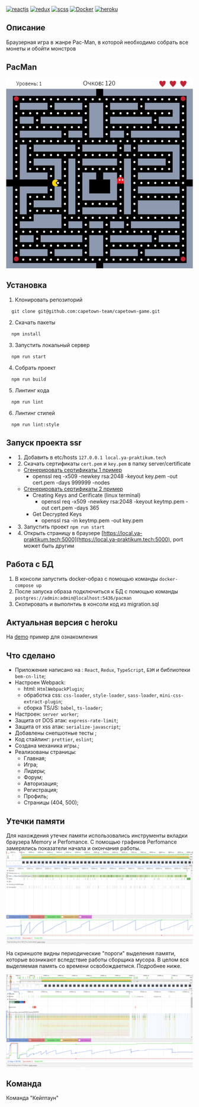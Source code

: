 [![reactjs](https://img.shields.io/badge/reactjs-%23239120.svg?&style=for-the-badge&logo=css3&logoColor=white)](https://reactjs.org)
[![redux](https://img.shields.io/badge/redux-%23239120.svg?&style=for-the-badge&logo=css3&logoColor=white)](https://redux.js.org/)
[![scss](https://img.shields.io/badge/scss-%23239120.svg?&style=for-the-badge&logo=css3&logoColor=white)](https://sass-scss.ru/)
[![Docker](https://img.shields.io/badge/Docker-%23239120.svg?&style=for-the-badge&logo=css3&logoColor=white)](https://www.docker.com)
[![heroku](https://img.shields.io/badge/heroku-%23239120.svg?&style=for-the-badge&logo=css3&logoColor=white)](https://help.heroku.com)
## Описание
Браузерная игра в жанре Pac-Man, в которой необходимо собрать все монеты и обойти монстров
## PacMan
![Main](/ui/packman.png)
## Установка
1. Клонировать репозиторий
```
  git clone git@github.com:capetown-team/capetown-game.git
```
2. Скачать пакеты
```
  npm install
```
3. Запустить локальный сервер
```
  npm run start
```
4. Собрать проект
```
  npm run build
```
5. Линтинг кода
```
  npm run lint
```
6. Линтинг стилей
```
  npm run lint:style
```
## Запуск проекта ssr
- 1. Добавить в etc/hosts `127.0.0.1 local.ya-praktikum.tech`
- 2. Скачать сертификаты `cert.pem` и `key.pem` в папку server/certificate
  - [Сгенерировать сертификаты 1 пример](https://www.npmjs.com/package/openssl-self-signed-certificate) 
    - openssl req -x509 -newkey rsa:2048 -keyout key.pem -out cert.pem -days 999999 -nodes
  - [Сгенерировать сертификаты 2 пример](https://medium.com/@nitinpatel_20236/how-to-create-an-https-server-on-localhost-using-express-366435d61f28) 
     - Creating Keys and Cerificate (linux terminal)
        + openssl req -x509 -newkey rsa:2048 -keyout keytmp.pem -out cert.pem -days 365
     - Get Decrypted Keys
        + openssl rsa -in keytmp.pem -out key.pem
- 3. Запустить проект `npm run start`
- 4. Открыть страницу в браузере [https://local.ya-praktikum.tech:5000](https://local.ya-praktikum.tech:5000), port может быть другим

## Работа с БД
1. В консоли запустить docker-образ с помощью команды `docker-compose up`
2. После запуска образа подключиться к БД с помощью команды `postgres://admin:admin@localhost:5436/pacman`    
3. Скопировать и выполнтиь в консоли код из migration.sql

## Актуальная версия с heroku
На [demo](https://warm-anchorage-94393.herokuapp.com) пример для ознакомления
## Что сделано
- Приложение написано на : `React`, `Redux`, `TypeScript`, `БЭМ` и библиотеки `bem-cn-lite`;
- Настроен Webpack:
  - html: `HtmlWebpackPlugin`;
  - обработка css: `css-loader`, `style-loader`, `sass-loader`, `mini-css-extract-plugin`;
  - сборка TS/JS: `babel`, `ts-loader`;
- Настроен: `server worker`;
- Защита от DOS атак: `express-rate-limit`;
- Защита от xss атак: `serialize-javascript`;
- Добавлены снепшотные тесты ;
- Код стайлинг: `prettier`, `eslint`;
- Создана механика игры.;
- Реализованы страницы:
  - Главная;
  - Игра;
  - Лидеры;
  - Форум;
  - Авторизация;
  - Регистрация;
  - Профиль;
  - Страницы (404, 500);
## Утечки памяти
Для нахождения утечек памяти использовались инструменты вкладки браузера Memory и Perfomance.
С помощью графиков Perfomance замерялись показатели начала и окончания работы. 
![Memory timeline](/ui/perfomancegame.png)

На скриншоте видны периодические "пороги" выделения памяти, которые возникают вследствие работы сборщика мусора.
В целом вся выделяемая память со времени освобождаетмся. Подробнее ниже.

![Memory timeline](/ui/perfomance.png)
## **Команда**
Команда "Кейптаун"
